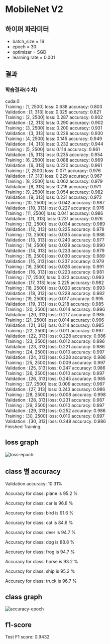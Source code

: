 # MobileNet V2

## 하이퍼 파라미터
- batch_size = 16
- epoch = 30
- optimizer = SGD
- learning rate = 0.001

## 결과
### 학습결과(수치)
cuda:0  
Training : [1,  2500] loss: 0.638 accuracy: 0.803  
Validation : [1,   313] loss: 0.325 accuracy: 0.821  
Training : [2,  2500] loss: 0.287 accuracy: 0.902  
Validation : [2,   313] loss: 0.290 accuracy: 0.902  
Training : [3,  2500] loss: 0.200 accuracy: 0.931  
Validation : [3,   313] loss: 0.229 accuracy: 0.930  
Training : [4,  2500] loss: 0.145 accuracy: 0.949  
Validation : [4,   313] loss: 0.232 accuracy: 0.944  
Training : [5,  2500] loss: 0.114 accuracy: 0.961  
Validation : [5,   313] loss: 0.235 accuracy: 0.954  
Training : [6,  2500] loss: 0.088 accuracy: 0.969  
Validation : [6,   313] loss: 0.220 accuracy: 0.961  
Training : [7,  2500] loss: 0.071 accuracy: 0.976  
Validation : [7,   313] loss: 0.229 accuracy: 0.967  
Training : [8,  2500] loss: 0.062 accuracy: 0.979  
Validation : [8,   313] loss: 0.216 accuracy: 0.971  
Training : [9,  2500] loss: 0.054 accuracy: 0.982  
Validation : [9,   313] loss: 0.231 accuracy: 0.972  
Training : [10,  2500] loss: 0.042 accuracy: 0.987  
Validation : [10,   313] loss: 0.227 accuracy: 0.976  
Training : [11,  2500] loss: 0.041 accuracy: 0.986  
Validation : [11,   313] loss: 0.231 accuracy: 0.976  
Training : [12,  2500] loss: 0.034 accuracy: 0.989  
Validation : [12,   313] loss: 0.225 accuracy: 0.979  
Training : [13,  2500] loss: 0.035 accuracy: 0.988  
Validation : [13,   313] loss: 0.240 accuracy: 0.977  
Training : [14,  2500] loss: 0.029 accuracy: 0.990  
Validation : [14,   313] loss: 0.233 accuracy: 0.979  
Training : [15,  2500] loss: 0.030 accuracy: 0.989  
Validation : [15,   313] loss: 0.237 accuracy: 0.979  
Training : [16,  2500] loss: 0.026 accuracy: 0.991  
Validation : [16,   313] loss: 0.223 accuracy: 0.981  
Training : [17,  2500] loss: 0.023 accuracy: 0.993  
Validation : [17,   313] loss: 0.225 accuracy: 0.982  
Training : [18,  2500] loss: 0.020 accuracy: 0.993  
Validation : [18,   313] loss: 0.228 accuracy: 0.982  
Training : [19,  2500] loss: 0.017 accuracy: 0.995  
Validation : [19,   313] loss: 0.218 accuracy: 0.985  
Training : [20,  2500] loss: 0.014 accuracy: 0.996  
Validation : [20,   313] loss: 0.217 accuracy: 0.985  
Training : [21,  2500] loss: 0.014 accuracy: 0.996  
Validation : [21,   313] loss: 0.214 accuracy: 0.985  
Training : [22,  2500] loss: 0.011 accuracy: 0.997  
Validation : [22,   313] loss: 0.228 accuracy: 0.986  
Training : [23,  2500] loss: 0.012 accuracy: 0.996  
Validation : [23,   313] loss: 0.221 accuracy: 0.986  
Training : [24,  2500] loss: 0.010 accuracy: 0.997  
Validation : [24,   313] loss: 0.228 accuracy: 0.986  
Training : [25,  2500] loss: 0.009 accuracy: 0.997    
Validation : [25,   313] loss: 0.247 accuracy: 0.986   
Training : [26,  2500] loss: 0.010 accuracy: 0.997  
Validation : [26,   313] loss: 0.245 accuracy: 0.985  
Training : [27,  2500] loss: 0.009 accuracy: 0.997  
Validation : [27,   313] loss: 0.243 accuracy: 0.986  
Training : [28,  2500] loss: 0.008 accuracy: 0.998  
Validation : [28,   313] loss: 0.231 accuracy: 0.987  
Training : [29,  2500] loss: 0.010 accuracy: 0.997  
Validation : [29,   313] loss: 0.252 accuracy: 0.986  
Training : [30,  2500] loss: 0.010 accuracy: 0.997  
Validation : [30,   313] loss: 0.248 accuracy: 0.986  
Finished Training





## loss graph
![loss-epoch](https://user-images.githubusercontent.com/90898067/229288528-29f78415-d778-4a22-a688-ed300ba3fd7b.PNG)



## class 별 accuracy

Validation accuracy: 10.31%

Accuracy for class: plane is 95.2 %

Accuracy for class: car   is 96.8 %

Accuracy for class: bird  is 91.6 %

Accuracy for class: cat   is 84.6 %

Accuracy for class: deer  is 94.7 %

Accuracy for class: dog   is 88.8 %

Accuracy for class: frog  is 94.7 %

Accuracy for class: horse is 93.2 %

Accuracy for class: ship  is 95.2 %

Accuracy for class: truck is 96.7 %

## class graph
![accuracy-epoch](https://user-images.githubusercontent.com/90898067/229288623-ea3e2c7a-ae1a-4b1d-b59c-f6aa758bb609.PNG)


## f1-score
Test F1 score: 0.9432


